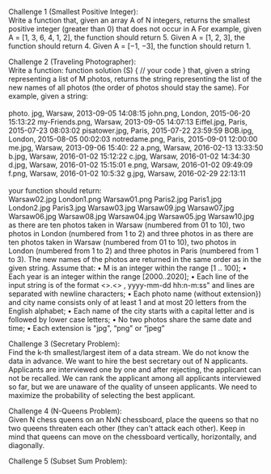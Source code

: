 Challenge 1 (Smallest Positive Integer): <br />
Write a function that, given an array A of N integers, returns the smallest positive integer (greater than 0) that does not occur in A
For example, given A = [1, 3, 6, 4, 1, 2], the function should return 5.
Given A = [1, 2, 3], the function should return 4.
Given A = [−1, −3], the function should return 1.

Challenge 2 (Traveling Photographer): <br />
Write a function: function solution (S) { // your code } that, given a string representing a list of M photos, returns the string representing the list of the new names of all photos (the order of photos should stay the same). For example, given a string: <br /> <br /> photo. jpg, Warsaw, 2013-09-05 14:08:15 john.png, London, 2015-06-20 15:13:22 my-Friends.png, Warsaw, 2013-09-05 14:07:13 Eiffel.jpg, Paris, 2015-07-23 08:03:02 pisatower.jpg, Paris, 2015-07-22 23:59:59 BOB.ipg, London, 2015-08-05 00:02:03 notredame.png, Paris, 2015-09-01 12:00:00 me.jpg, Warsaw, 2013-09-06 15:40: 22 a.png, Warsaw, 2016-02-13 13:33:50 b.jpg, Warsaw, 2016-01-02 15:12:22 c.jpg, Warsaw, 2016-01-02 14:34:30 d.jpg, Warsaw, 2016-01-02 15:15:01 e.png, Warsaw, 2016-01-02 09:49:09 f.png, Warsaw, 2016-01-02 10:5:32 g.jpg, Warsaw, 2016-02-29 22:13:11 <br /> <br /> your function should return: <br /> Warsaw02.jpg London1.png Warsaw01.png Paris2.jpg Paris1.jpg London2.jpg Paris3.jpg Warsaw03.jpg Warsaw09.jpg Warsaw07.jpg Warsaw06.jpg Warsaw08.jpg Warsaw04.jpg Warsaw05.jpg Warsaw10.jpg as there are ten photos taken in Warsaw (numbered from 01 to 10), two photos in London (numbered from 1 to 2) and three photos in as there are ten photos taken in Warsaw (numbered from 01 to 10), two photos in London (numbered from 1 to 2) and three photos in Paris (numbered from 1 to 3). The new names of the photos are returned in the same order as in the given string. Assume that: • M is an integer within the range [1 .. 100]; • Each year is an integer within the range [2000..2020]; • Each line of the input string is of the format <<photoname>>.<<extension>> , yyyy-mm-dd hh:n-m:ss" and lines are separated with newline characters; • Each photo name (without extension}) and city name consists only of at least 1 and at most 20 letters from the English alphabet; • Each name of the city starts with a capital letter and is followed by lower case letters; • No two photos share the same date and time; • Each extension is "jpg", “png" or “jpeg”

Challenge 3 (Secretary Problem): <br />
Find the k-th smallest/largest item of a data stream. We do not know the data in advance. We want to hire the best secretary out of N applicants. Applicants are interviewed one by one and after rejecting, the applicant can not be recalled. We can rank the applicant among all applicants interviewed so far, but we are unaware of the quality of unseen applicants. We need to maximize the probability of selecting the best applicant.

Challenge 4 (N-Queens Problem): <br />
Given N chess queens on an NxN chessboard, place the queens so that no two queens threaten each other (they can't attack each other). Keep in mind that queens can move on the chessboard vertically, horizontally, and diagonally. 

Challenge 5 (Subset Sum Problem): <br />

